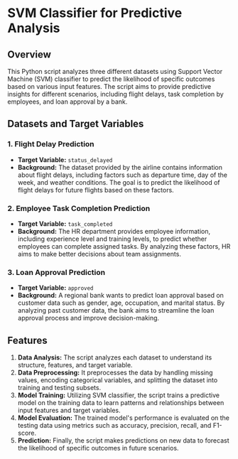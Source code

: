 # SVM Classifier for Predictive Analysis

## Overview

This Python script analyzes three different datasets using Support Vector Machine (SVM) classifier to predict the likelihood of specific outcomes based on various input features. The script aims to provide predictive insights for different scenarios, including flight delays, task completion by employees, and loan approval by a bank.

## Datasets and Target Variables

### 1. Flight Delay Prediction
- **Target Variable:** `status_delayed`
- **Background:** The dataset provided by the airline contains information about flight delays, including factors such as departure time, day of the week, and weather conditions. The goal is to predict the likelihood of flight delays for future flights based on these factors.

### 2. Employee Task Completion Prediction
- **Target Variable:** `task_completed`
- **Background:** The HR department provides employee information, including experience level and training levels, to predict whether employees can complete assigned tasks. By analyzing these factors, HR aims to make better decisions about team assignments.

### 3. Loan Approval Prediction
- **Target Variable:** `approved`
- **Background:** A regional bank wants to predict loan approval based on customer data such as gender, age, occupation, and marital status. By analyzing past customer data, the bank aims to streamline the loan approval process and improve decision-making.

## Features

1. **Data Analysis:** The script analyzes each dataset to understand its structure, features, and target variable.
2. **Data Preprocessing:** It preprocesses the data by handling missing values, encoding categorical variables, and splitting the dataset into training and testing subsets.
3. **Model Training:** Utilizing SVM classifier, the script trains a predictive model on the training data to learn patterns and relationships between input features and target variables.
4. **Model Evaluation:** The trained model's performance is evaluated on the testing data using metrics such as accuracy, precision, recall, and F1-score.
5. **Prediction:** Finally, the script makes predictions on new data to forecast the likelihood of specific outcomes in future scenarios.
